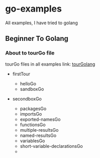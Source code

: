 # go-examples
All examples, I have tried to golang
## Beginner To Golang
### About to tourGo file
tourGo files in all examples link:  [tourGolang](http://tour.golang.org/welcome/1)

* firstTour
  * helloGo
  * sandboxGo

* secondboxGo
  * packagesGo
  * importsGo
  * exported-namesGo
  * functionsGo
  * multiple-resultsGo
  * named-resultsGo
  * variablesGo
  * short-variable-declarationsGo
  * 
